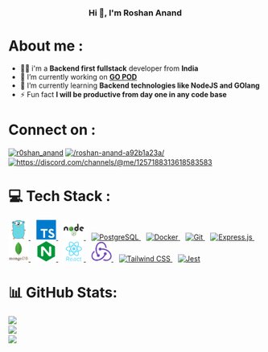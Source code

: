 <h3 align="center">Hi 👋, I'm Roshan Anand</h1>

# About me :
- 🙋🏽 i'm a **Backend first fullstack** developer from **India**
- 🔭 I’m currently working on **[GO POD](https://github.com/Roshan2022Anand/go-pod)**
- 🌱 I’m currently learning **Backend technologies like NodeJS and GOlang**
- ⚡ Fun fact **I will be productive from day one in any code base**

# Connect on :
<p align="left" >
<a href="https://twitter.com/r0shan_anand" target="blank"><img align="center" src="https://raw.githubusercontent.com/rahuldkjain/github-profile-readme-generator/master/src/images/icons/Social/twitter.svg" alt="r0shan_anand" height="30" width="40" /></a>
<a href="https://linkedin.com/in/roshan-anand-a92b1a23a/" target="blank"><img align="center" src="https://raw.githubusercontent.com/rahuldkjain/github-profile-readme-generator/master/src/images/icons/Social/linked-in-alt.svg" alt="/roshan-anand-a92b1a23a/" height="30" width="60" /></a>
<a href="https://discord.gg/https://discord.com/channels/@me/1257188313618583583" target="blank"><img align="center" src="https://raw.githubusercontent.com/rahuldkjain/github-profile-readme-generator/master/src/images/icons/Social/discord.svg" alt="https://discord.com/channels/@me/1257188313618583583" height="30" width="40" /></a>
</p>

# 💻 Tech Stack :
<p align="left">
  <a href="https://golang.org" target="_blank" rel="noreferrer">
    <img src="https://raw.githubusercontent.com/devicons/devicon/master/icons/go/go-original.svg"
         alt="Go" width="40" height="40" />
  </a>&ensp;
  <a href="https://www.typescriptlang.org/" target="_blank" rel="noreferrer">
    <img src="https://raw.githubusercontent.com/devicons/devicon/master/icons/typescript/typescript-original.svg"
         alt="TypeScript" width="40" height="40" />
  </a>&ensp;
  <a href="https://nodejs.org" target="_blank" rel="noreferrer">
    <img src="https://raw.githubusercontent.com/devicons/devicon/master/icons/nodejs/nodejs-original-wordmark.svg"
         alt="Node.js" width="40" height="40" />
  </a>&ensp;
  <a href="https://www.postgresql.org/" target="_blank" rel="noreferrer">
    <img src="https://cdn.jsdelivr.net/gh/devicons/devicon/icons/postgresql/postgresql-original.svg"
         alt="PostgreSQL" width="40" height="40" />
  </a>&ensp;
  <a href="https://www.docker.com/" target="_blank" rel="noreferrer">
    <img src="https://cdn.jsdelivr.net/gh/devicons/devicon/icons/docker/docker-plain-wordmark.svg"
         alt="Docker" width="40" height="40" />
  </a>&ensp;
  <a href="https://git-scm.com/" target="_blank" rel="noreferrer">
    <img src="https://www.vectorlogo.zone/logos/git-scm/git-scm-icon.svg"
         alt="Git" width="40" height="40" />
  </a>&ensp;
  <a href="https://expressjs.com/" target="_blank" rel="noreferrer">
    <img src="https://cdn.jsdelivr.net/gh/devicons/devicon/icons/express/express-original.svg"
         alt="Express.js" width="40" height="40" />
  </a>&ensp;
  <a href="https://www.mongodb.com/" target="_blank" rel="noreferrer">
    <img src="https://raw.githubusercontent.com/devicons/devicon/master/icons/mongodb/mongodb-original-wordmark.svg"
         alt="MongoDB" width="40" height="40" />
  </a>&ensp;
  <a href="https://nginx.org/" target="_blank" rel="noreferrer">
    <img src="https://raw.githubusercontent.com/devicons/devicon/master/icons/nginx/nginx-original.svg"
         alt="Nginx" width="40" height="40" />
  </a>&ensp;
  <a href="https://reactjs.org/" target="_blank" rel="noreferrer">
    <img src="https://raw.githubusercontent.com/devicons/devicon/master/icons/react/react-original-wordmark.svg"
         alt="React" width="40" height="40" />
  </a>&ensp;
  <a href="https://redux.js.org/" target="_blank" rel="noreferrer">
    <img src="https://raw.githubusercontent.com/devicons/devicon/master/icons/redux/redux-original.svg"
         alt="Redux" width="40" height="40" />
  </a>&ensp;
  <a href="https://tailwindcss.com/" target="_blank" rel="noreferrer">
    <img src="https://www.vectorlogo.zone/logos/tailwindcss/tailwindcss-icon.svg"
         alt="Tailwind CSS" width="40" height="40" />
  </a>&ensp;
  <a href="https://jestjs.io/" target="_blank" rel="noreferrer">
    <img src="https://www.vectorlogo.zone/logos/jestjsio/jestjsio-icon.svg"
         alt="Jest" width="40" height="40" />
  </a>
</p>

# 📊 GitHub Stats:
![](https://github-readme-stats.vercel.app/api?username=Roshan2022Anand&theme=dark&hide_border=false&include_all_commits=true&count_private=true)<br/>
![](https://github-readme-streak-stats.herokuapp.com/?user=Roshan2022Anand&theme=dark&hide_border=false)<br/>
![](https://github-readme-stats.vercel.app/api/top-langs/?username=Roshan2022Anand&theme=dark&hide_border=false&include_all_commits=true&count_private=true&layout=compact)
